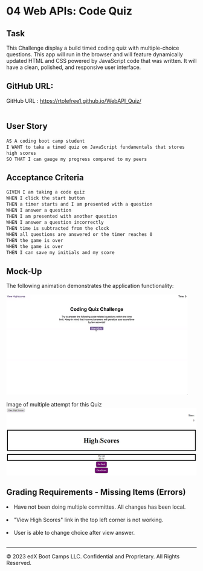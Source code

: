 # 04 Web APIs: Code Quiz

## Task

This Challenge display a build timed coding quiz with multiple-choice questions. This app will run in the browser and will feature dynamically updated HTML and CSS powered by JavaScript code that was written. It will have a clean, polished, and responsive user interface. 

## GitHub URL:
GitHub URL : https://rtolefree1.github.io/WebAPI_Quiz/
<br><br>

## User Story

```
AS A coding boot camp student
I WANT to take a timed quiz on JavaScript fundamentals that stores high scores
SO THAT I can gauge my progress compared to my peers
```

## Acceptance Criteria

```
GIVEN I am taking a code quiz
WHEN I click the start button
THEN a timer starts and I am presented with a question
WHEN I answer a question
THEN I am presented with another question
WHEN I answer a question incorrectly
THEN time is subtracted from the clock
WHEN all questions are answered or the timer reaches 0
THEN the game is over
WHEN the game is over
THEN I can save my initials and my score
```

## Mock-Up

The following animation demonstrates the application functionality:

![A user clicks through an interactive coding quiz, then enters initials to save the high score before resetting and starting over.](./Assets/04-web-apis-homework-demo.gif)

Image of multiple attempt for this Quiz
![](./Assets/scores.jpg)

## Grading Requirements - Missing Items (Errors)

 <li> Have not been doing multiple committes. All changes has been local.</li> <br>
 <li> "View High Scores" link in the top left corner is not working.</li> <br>
 <li> User is able to change choice after view answer.</li> <br>


---

© 2023 edX Boot Camps LLC. Confidential and Proprietary. All Rights Reserved.
